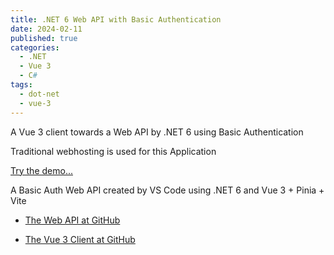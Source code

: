 ```yaml
---
title: .NET 6 Web API with Basic Authentication 
date: 2024-02-11
published: true
categories:
  - .NET
  - Vue 3
  - C#
tags:
  - dot-net
  - vue-3
---
```



A Vue 3 client towards a Web API by .NET 6 using Basic Authentication

Traditional webhosting is used for this Application

<a href="https://vue.basic.auth.client.persteenolsen.com/" target="_blank" title="Vue 3 + Web API in .NET 6" using Basic Auth>Try the demo...</a>

<p>A Basic Auth Web API created by VS Code using .NET 6 and Vue 3 + Pinia + Vite</p>

<ul>
<li>
<a href="https://github.com/persteenolsen/dotnet-6-basic-auth-api" target="_blank">The Web API at GitHub</a>
</li>
<li>

<a href="https://github.com/persteenolsen/vue-3-basic-auth-client" target="_blank">The Vue 3 Client at GitHub</a>
</li>
</ul>

